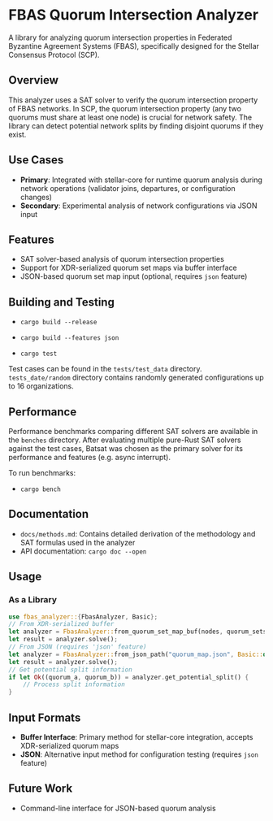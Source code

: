 # FBAS Quorum Intersection Analyzer

A library for analyzing quorum intersection properties in Federated Byzantine Agreement Systems (FBAS), specifically designed for the Stellar Consensus Protocol (SCP).

## Overview

This analyzer uses a SAT solver to verify the quorum intersection property of FBAS networks. In SCP, the quorum intersection property (any two quorums must share at least one node) is crucial for network safety. The library can detect potential network splits by finding disjoint quorums if they exist.

## Use Cases

- **Primary**: Integrated with stellar-core for runtime quorum analysis during network operations (validator joins, departures, or configuration changes)
- **Secondary**: Experimental analysis of network configurations via JSON input

## Features

- SAT solver-based analysis of quorum intersection properties
- Support for XDR-serialized quorum set maps via buffer interface
- JSON-based quorum set map input (optional, requires `json` feature)

## Building and Testing

- `cargo build --release`

- `cargo build --features json`

- `cargo test`

Test cases can be found in the `tests/test_data` directory. `tests_date/random` directory contains randomly generated configurations up to 16 organizations.

## Performance

Performance benchmarks comparing different SAT solvers are available in the `benches` directory. After evaluating multiple pure-Rust SAT solvers against the test cases, Batsat was chosen as the primary solver for its performance and features (e.g. async interrupt).

To run benchmarks:

- `cargo bench`


## Documentation

- `docs/methods.md`: Contains detailed derivation of the methodology and SAT formulas used in the analyzer
- API documentation: `cargo doc --open`

## Usage

### As a Library

```rust
use fbas_analyzer::{FbasAnalyzer, Basic};
// From XDR-serialized buffer
let analyzer = FbasAnalyzer::from_quorum_set_map_buf(nodes, quorum_sets, Basic::default())?;
let result = analyzer.solve();
// From JSON (requires 'json' feature)
let analyzer = FbasAnalyzer::from_json_path("quorum_map.json", Basic::default())?;
let result = analyzer.solve();
// Get potential split information
if let Ok((quorum_a, quorum_b)) = analyzer.get_potential_split() {
    // Process split information
}
```

## Input Formats

- **Buffer Interface**: Primary method for stellar-core integration, accepts XDR-serialized quorum maps
- **JSON**: Alternative input method for configuration testing (requires `json` feature)

## Future Work

- Command-line interface for JSON-based quorum analysis